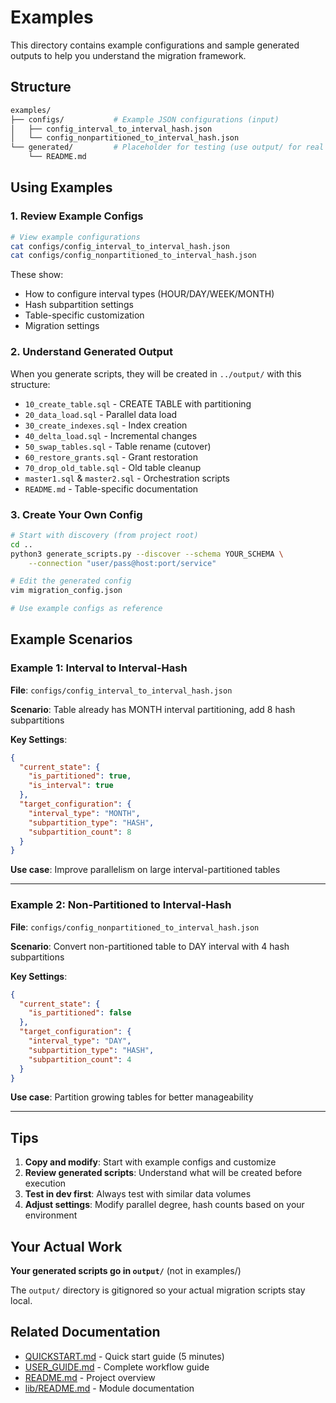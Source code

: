 # Examples

This directory contains example configurations and sample generated outputs to help you understand the migration framework.

## Structure

```bash
examples/
├── configs/           # Example JSON configurations (input)
│   ├── config_interval_to_interval_hash.json
│   └── config_nonpartitioned_to_interval_hash.json
└── generated/         # Placeholder for testing (use output/ for real work)
    └── README.md
```

## Using Examples

### 1. Review Example Configs

```bash
# View example configurations
cat configs/config_interval_to_interval_hash.json
cat configs/config_nonpartitioned_to_interval_hash.json
```

These show:
- How to configure interval types (HOUR/DAY/WEEK/MONTH)
- Hash subpartition settings
- Table-specific customization
- Migration settings

### 2. Understand Generated Output

When you generate scripts, they will be created in `../output/` with this structure:

- `10_create_table.sql` - CREATE TABLE with partitioning
- `20_data_load.sql` - Parallel data load
- `30_create_indexes.sql` - Index creation
- `40_delta_load.sql` - Incremental changes
- `50_swap_tables.sql` - Table rename (cutover)
- `60_restore_grants.sql` - Grant restoration
- `70_drop_old_table.sql` - Old table cleanup
- `master1.sql` & `master2.sql` - Orchestration scripts
- `README.md` - Table-specific documentation

### 3. Create Your Own Config

```bash
# Start with discovery (from project root)
cd ..
python3 generate_scripts.py --discover --schema YOUR_SCHEMA \
    --connection "user/pass@host:port/service"

# Edit the generated config
vim migration_config.json

# Use example configs as reference
```

## Example Scenarios

### Example 1: Interval to Interval-Hash

**File**: `configs/config_interval_to_interval_hash.json`

**Scenario**: Table already has MONTH interval partitioning, add 8 hash subpartitions

**Key Settings**:
```json
{
  "current_state": {
    "is_partitioned": true,
    "is_interval": true
  },
  "target_configuration": {
    "interval_type": "MONTH",
    "subpartition_type": "HASH",
    "subpartition_count": 8
  }
}
```

**Use case**: Improve parallelism on large interval-partitioned tables

---

### Example 2: Non-Partitioned to Interval-Hash

**File**: `configs/config_nonpartitioned_to_interval_hash.json`

**Scenario**: Convert non-partitioned table to DAY interval with 4 hash subpartitions

**Key Settings**:
```json
{
  "current_state": {
    "is_partitioned": false
  },
  "target_configuration": {
    "interval_type": "DAY",
    "subpartition_type": "HASH",
    "subpartition_count": 4
  }
}
```

**Use case**: Partition growing tables for better manageability

---

## Tips

1. **Copy and modify**: Start with example configs and customize
2. **Review generated scripts**: Understand what will be created before execution
3. **Test in dev first**: Always test with similar data volumes
4. **Adjust settings**: Modify parallel degree, hash counts based on your environment

## Your Actual Work

**Your generated scripts go in `output/`** (not in examples/)

The `output/` directory is gitignored so your actual migration scripts stay local.

## Related Documentation

- [QUICKSTART.md](../QUICKSTART.md) - Quick start guide (5 minutes)
- [USER_GUIDE.md](../docs/USER_GUIDE.md) - Complete workflow guide
- [README.md](../docs/README.md) - Project overview
- [lib/README.md](../lib/README.md) - Module documentation
